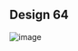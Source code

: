 ## Design 64
    
  ![image](https://user-images.githubusercontent.com/63257312/136713131-3556f0e3-87b9-455c-9299-e953b9234236.png)

